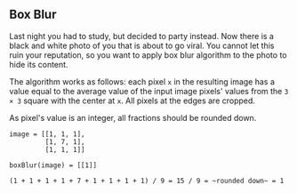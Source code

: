 ## Box Blur

Last night you had to study, but decided to party instead. Now there is a black and white photo of you that is about to go viral. You cannot let this ruin your reputation, so you want to apply box blur algorithm to the photo to hide its content.

The algorithm works as follows: each pixel `x` in the resulting image has a value equal to the average value of the input image pixels' values from the `3 × 3` square with the center at `x`. All pixels at the edges are cropped.

As pixel's value is an integer, all fractions should be rounded down.

```
image = [[1, 1, 1], 
         [1, 7, 1], 
         [1, 1, 1]]
```

`boxBlur(image) = [[1]]`

`(1 + 1 + 1 + 1 + 7 + 1 + 1 + 1 + 1) / 9 = 15 / 9 = ~rounded down~ = 1`